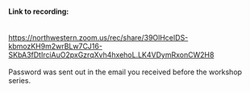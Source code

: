 #### Link to recording:
<br> https://northwestern.zoom.us/rec/share/39OlHceIDS-kbmozKH9m2wrBLw7CJ16-SKbA3fDtIrciAuO2pxGzrqXvh4hxehoL.LK4VDymRxonCW2H8
<br><br>Password was sent out in the email you received before the workshop series.